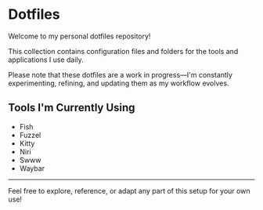 # Dotfiles

Welcome to my personal dotfiles repository!  

This collection contains configuration files and folders for the tools and applications I use daily.  

Please note that these dotfiles are a work in progress—I'm constantly experimenting, refining, and updating them as my workflow evolves.

## Tools I'm Currently Using

- Fish
- Fuzzel
- Kitty
- Niri
- Swww
- Waybar

---

Feel free to explore, reference, or adapt any part of this setup for your own use!
